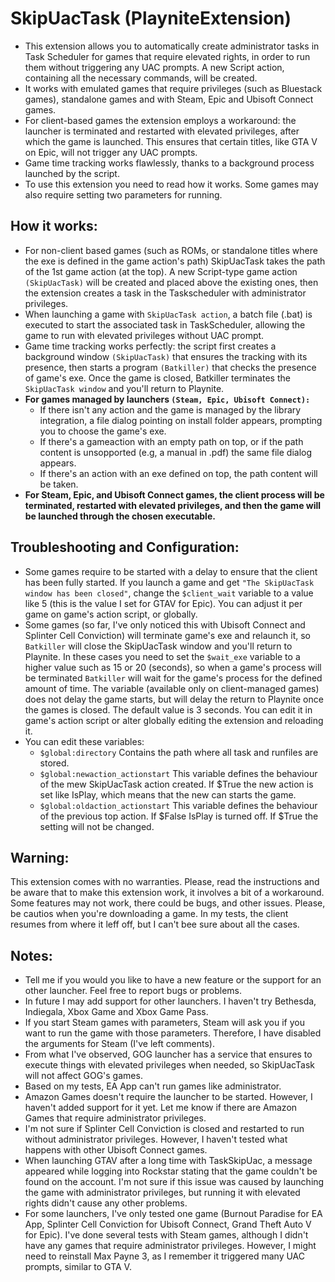 # SkipUacTask (PlayniteExtension)

- This extension allows you to automatically create administrator tasks in Task Scheduler for games that require elevated rights, in order to run them without triggering any UAC prompts. A new Script action, containing all the necessary commands, will be created.
- It works with emulated games that require privileges (such as Bluestack games), standalone games and with Steam, Epic and Ubisoft Connect games. 
- For client-based games the extension employs a workaround: the launcher is terminated and restarted with elevated privileges, after which the game is launched. This ensures that certain titles, like GTA V on Epic, will not trigger any UAC prompts.
- Game time tracking works flawlessly, thanks to a background process launched by the script.
- To use this extension you need to read how it works. Some games may also require setting two parameters for running.

## How it works:

- For non-client based games (such as ROMs, or standalone titles where the exe is defined in the game action's path) SkipUacTask takes the path of the 1st game action (at the top). A new Script-type game action `(SkipUacTask)` will be created and placed above the existing ones, then the extension creates a task in the Taskscheduler with administrator privileges. 
- When launching a game with `SkipUacTask action`, a batch file (.bat) is executed to start the associated task in TaskScheduler, allowing the game to run with elevated privileges without UAC prompt.
- Game time tracking works perfectly: the script first creates a background window `(SkipUacTask)` that ensures the tracking with its presence, then starts a program `(Batkiller)` that checks the presence of game's exe. Once the game is closed, Batkiller terminates the `SkipUacTask window` and you'll return to Playnite. 
- **For games managed by launchers `(Steam, Epic, Ubisoft Connect):`**
  - If there isn't any action and the game is managed by the library integration, a file dialog pointing on install folder appears, prompting you to choose the game's exe.
  - If there's a gameaction with an empty path on top, or if the path content is unsopported (e.g, a manual in .pdf) the same file dialog appears.
  - If there's an action with an exe defined on top, the path content will be taken.
- **For Steam, Epic, and Ubisoft Connect games, the client process will be terminated, restarted with elevated privileges, and then the game will be launched through the chosen executable.**

## Troubleshooting and Configuration:

- Some games require to be started with a delay to ensure that the client has been fully started. If you launch a game and get `"The SkipUacTask window has been closed"`, change the `$client_wait` variable to a value like 5 (this is the value I set for GTAV for Epic). You can adjust it per game on game's action script, or globally. 
- Some games (so far, I've only noticed this with Ubisoft Connect and Splinter Cell Conviction) will terminate game's exe and relaunch it, so `Batkiller` will close the SkipUacTask window and you'll return to Playnite. In these cases you need to set the `$wait_exe` variable to a higher value such as 15 or 20 (seconds), so when a game's process will be terminated `Batkiller` will wait for the game's process for the defined amount of time. The variable (available only on client-managed games) does not delay the game starts, but will delay the return to Playnite once the games is closed. The default value is 3 seconds. You can edit it in game's action script or alter globally editing the extension and reloading it.
- You can edit these variables:
  - `$global:directory` Contains the path where all task and runfiles are stored.
  - `$global:newaction_actionstart` This variable defines the behaviour of the mew SkipUacTask action created. If $True the new action is set like IsPlay, which means that the new can starts the game.
  - `$global:oldaction_actionstart` This variable defines the behaviour of the previous top action. If $False IsPlay is turned off. If $True the setting will not be changed. 


## Warning:
This extension comes with no warranties. Please, read the instructions and be aware that to make this extension work, it involves a bit of a workaround. Some features may not work, there could be bugs, and other issues. Please, be cautios when you're downloading a game. In my tests, the client resumes from where it leff off, but I can't bee sure about all the cases.

## Notes:
- Tell me if you would you like to have a new feature or the support for an other launcher. Feel free to report bugs or problems.
- In future I may add support for other launchers. I haven't try Bethesda, Indiegala, Xbox Game and Xbox Game Pass.
- If you start Steam games with parameters, Steam will ask you if you want to run the game with those parameters. Therefore, I have disabled the arguments for Steam (I've left comments).
- From what I've observed, GOG launcher has a service that ensures to execute things with elevated privileges when needed, so SkipUacTask will not affect GOG's games.
- Based on my tests, EA App can't run games like administrator.
- Amazon Games doesn't require the launcher to be started. However, I haven't added support for it yet. Let me know if there are Amazon Games that require administrator privileges.
- I'm not sure if Splinter Cell Conviction is closed and restarted to run without administrator privileges. However, I haven't tested what happens with other Ubisoft Connect games.
- When launching GTAV after a long time with TaskSkipUac, a message appeared while logging into Rockstar stating that the game couldn't be found on the account. I'm not sure if this issue was caused by launching the game with administrator privileges, but running it with elevated rights didn't cause any other problems.
- For some launchers, I've only tested one game (Burnout Paradise for EA App, Splinter Cell Conviction for Ubisoft Connect, Grand Theft Auto V for Epic). I've done several tests with Steam games, although I didn't have any games that require administrator privileges. However, I might need to reinstall Max Payne 3, as I remember it triggered many UAC prompts, similar to GTA V.

